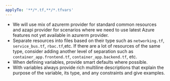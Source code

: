 ```yaml
---
applyTo: '**/*.tf,**/*.tfvars'
---
```

- We will use mix of azurerm provider for standard common resources and azapi provider for scenarios where we need to use latest Azure features not yet available in azurerm provider.
- Separate resources into files based on their type such as `networking.tf`, `service_bus.tf`,  `rbac.tf`,etc. If there are a lot of resources of the same type, consider adding another level of separation such as `container_app.frontend.tf`, `container_app.backend.tf`, etc.
- When defining variables, provide smart defaults where possible.
- With variables always provide rich multiline descriptions that explain the purpose of the variable, its type, and any constraints and give examples.